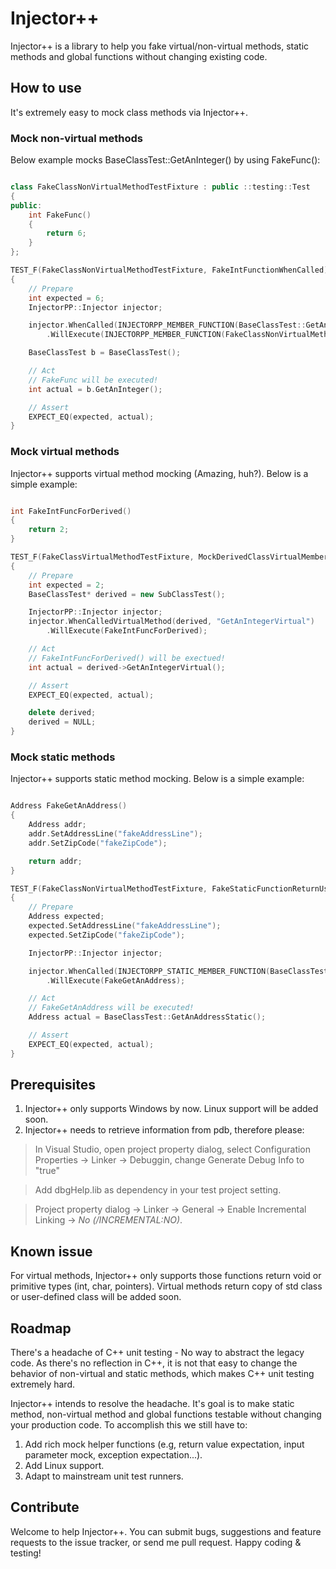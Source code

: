# Injector++

Injector++ is a library to help you fake virtual/non-virtual methods, static methods and global functions without changing existing code.

## How to use
It's extremely easy to mock class methods via Injector++.

### Mock non-virtual methods

Below example mocks BaseClassTest::GetAnInteger() by using FakeFunc():

```cpp

class FakeClassNonVirtualMethodTestFixture : public ::testing::Test
{
public:
    int FakeFunc()
    {
        return 6;
    }
};

TEST_F(FakeClassNonVirtualMethodTestFixture, FakeIntFunctionWhenCalled)
{
    // Prepare
    int expected = 6;
    InjectorPP::Injector injector;

    injector.WhenCalled(INJECTORPP_MEMBER_FUNCTION(BaseClassTest::GetAnInteger))
        .WillExecute(INJECTORPP_MEMBER_FUNCTION(FakeClassNonVirtualMethodTestFixture::FakeFunc));

    BaseClassTest b = BaseClassTest();

    // Act
	// FakeFunc will be executed!
    int actual = b.GetAnInteger();

    // Assert
    EXPECT_EQ(expected, actual);
}

```

### Mock virtual methods
Injector++ supports virtual method mocking (Amazing, huh?). Below is a simple example:

```cpp

int FakeIntFuncForDerived()
{
    return 2;
}

TEST_F(FakeClassVirtualMethodTestFixture, MockDerivedClassVirtualMemberFunctionWhenCalled)
{
    // Prepare
    int expected = 2;
    BaseClassTest* derived = new SubClassTest();

    InjectorPP::Injector injector;
    injector.WhenCalledVirtualMethod(derived, "GetAnIntegerVirtual")
        .WillExecute(FakeIntFuncForDerived);

    // Act
	// FakeIntFuncForDerived() will be exectued!
    int actual = derived->GetAnIntegerVirtual();

    // Assert
    EXPECT_EQ(expected, actual);

    delete derived;
    derived = NULL;
}

```

### Mock static methods
Injector++ supports static method mocking. Below is a simple example:

```cpp

Address FakeGetAnAddress()
{
    Address addr;
    addr.SetAddressLine("fakeAddressLine");
    addr.SetZipCode("fakeZipCode");

    return addr;
}

TEST_F(FakeClassNonVirtualMethodTestFixture, FakeStaticFunctionReturnUserDefinedClassWhenCalled)
{
    // Prepare
    Address expected;
    expected.SetAddressLine("fakeAddressLine");
    expected.SetZipCode("fakeZipCode");

    InjectorPP::Injector injector;

    injector.WhenCalled(INJECTORPP_STATIC_MEMBER_FUNCTION(BaseClassTest::GetAnAddressStatic))
        .WillExecute(FakeGetAnAddress);

    // Act
	// FakeGetAnAddress will be executed!
    Address actual = BaseClassTest::GetAnAddressStatic();

    // Assert
    EXPECT_EQ(expected, actual);
}

```

## Prerequisites
1. Injector++ only supports Windows by now. Linux support will be added soon.
2. Injector++ needs to retrieve information from pdb, therefore please:

> In Visual Studio, open project property dialog, select Configuration Properties -> Linker -> Debuggin, change Generate Debug Info to "true"

> Add dbgHelp.lib as dependency in your test project setting.

> Project property dialog -> Linker -> General -> Enable Incremental Linking -> *No (/INCREMENTAL:NO)*.

## Known issue
For virtual methods, Injector++ only supports those functions return void or primitive types (int, char, pointers). 
Virtual methods return copy of std class or user-defined class will be added soon.

## Roadmap
There's a headache of C++ unit testing - No way to abstract the legacy code. As there's no reflection in C++, it is not that easy to change the behavior of non-virtual and static methods, which makes C++ unit testing extremely hard.

Injector++ intends to resolve the headache. It's goal is to make static method, non-virtual method and global functions testable without changing your production code. To accomplish this we still have to:

1. Add rich mock helper functions (e.g, return value expectation, input parameter mock, exception expectation...).
2. Add Linux support.
3. Adapt to mainstream unit test runners.

## Contribute
Welcome to help Injector++. You can submit bugs, suggestions and feature requests to the issue tracker, or send me pull request. Happy coding & testing!
